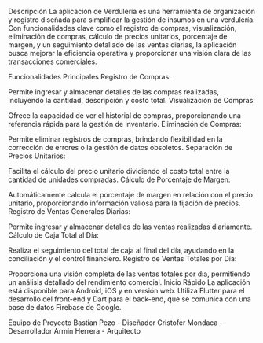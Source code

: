 Descripción
La aplicación de Verdulería es una herramienta de organización y registro diseñada para simplificar la gestión de insumos en una verdulería. Con funcionalidades clave como el registro de compras, visualización, eliminación de compras, cálculo de precios unitarios, porcentaje de margen, y un seguimiento detallado de las ventas diarias, la aplicación busca mejorar la eficiencia operativa y proporcionar una visión clara de las transacciones comerciales.

Funcionalidades Principales
Registro de Compras:

Permite ingresar y almacenar detalles de las compras realizadas, incluyendo la cantidad, descripción y costo total.
Visualización de Compras:

Ofrece la capacidad de ver el historial de compras, proporcionando una referencia rápida para la gestión de inventario.
Eliminación de Compras:

Permite eliminar registros de compras, brindando flexibilidad en la corrección de errores o la gestión de datos obsoletos.
Separación de Precios Unitarios:

Facilita el cálculo del precio unitario dividiendo el costo total entre la cantidad de unidades compradas.
Cálculo de Porcentaje de Margen:

Automáticamente calcula el porcentaje de margen en relación con el precio unitario, proporcionando información valiosa para la fijación de precios.
Registro de Ventas Generales Diarias:

Permite ingresar y almacenar detalles de las ventas realizadas diariamente.
Cálculo de Caja Total al Día:

Realiza el seguimiento del total de caja al final del día, ayudando en la conciliación y el control financiero.
Registro de Ventas Totales por Día:

Proporciona una visión completa de las ventas totales por día, permitiendo un análisis detallado del rendimiento comercial.
Inicio Rápido
La aplicación está disponible para Android, iOS y en versión web. Utiliza Flutter para el desarrollo del front-end y Dart para el back-end, que se comunica con una base de datos Firebase de Google.

Equipo de Proyecto
Bastian Pezo - Diseñador
Cristofer Mondaca - Desarrollador
Armin Herrera - Arquitecto
